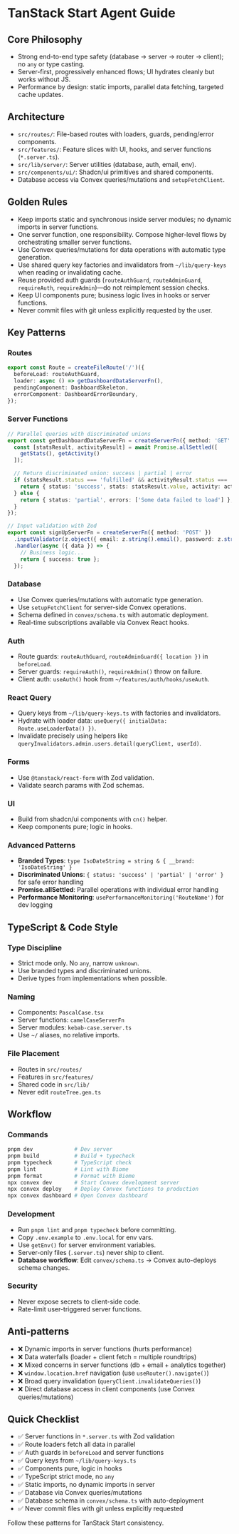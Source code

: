 # TanStack Start Agent Guide

## Core Philosophy

- Strong end-to-end type safety (database → server → router → client); no `any` or type casting.
- Server-first, progressively enhanced flows; UI hydrates cleanly but works without JS.
- Performance by design: static imports, parallel data fetching, targeted cache updates.

## Architecture

- `src/routes/`: File-based routes with loaders, guards, pending/error components.
- `src/features/`: Feature slices with UI, hooks, and server functions (`*.server.ts`).
- `src/lib/server/`: Server utilities (database, auth, email, env).
- `src/components/ui/`: Shadcn/ui primitives and shared components.
- Database access via Convex queries/mutations and `setupFetchClient`.

## Golden Rules

- Keep imports static and synchronous inside server modules; no dynamic imports in server functions.
- One server function, one responsibility. Compose higher-level flows by orchestrating smaller server functions.
- Use Convex queries/mutations for data operations with automatic type generation.
- Use shared query key factories and invalidators from `~/lib/query-keys` when reading or invalidating cache.
- Reuse provided auth guards (`routeAuthGuard`, `routeAdminGuard`, `requireAuth`, `requireAdmin`)—do not reimplement session checks.
- Keep UI components pure; business logic lives in hooks or server functions.
- Never commit files with git unless explicitly requested by the user.

## Key Patterns

### Routes
```ts
export const Route = createFileRoute('/')({
  beforeLoad: routeAuthGuard,
  loader: async () => getDashboardDataServerFn(),
  pendingComponent: DashboardSkeleton,
  errorComponent: DashboardErrorBoundary,
});
```

### Server Functions
```ts
// Parallel queries with discriminated unions
export const getDashboardDataServerFn = createServerFn({ method: 'GET' }).handler(async () => {
  const [statsResult, activityResult] = await Promise.allSettled([
    getStats(), getActivity()
  ]);

  // Return discriminated union: success | partial | error
  if (statsResult.status === 'fulfilled' && activityResult.status === 'fulfilled') {
    return { status: 'success', stats: statsResult.value, activity: activityResult.value };
  } else {
    return { status: 'partial', errors: ['Some data failed to load'] };
  }
});

// Input validation with Zod
export const signUpServerFn = createServerFn({ method: 'POST' })
  .inputValidator(z.object({ email: z.string().email(), password: z.string().min(8) }))
  .handler(async ({ data }) => {
    // Business logic...
    return { success: true };
  });
```

### Database
- Use Convex queries/mutations with automatic type generation.
- Use `setupFetchClient` for server-side Convex operations.
- Schema defined in `convex/schema.ts` with automatic deployment.
- Real-time subscriptions available via Convex React hooks.

### Auth
- Route guards: `routeAuthGuard`, `routeAdminGuard({ location })` in `beforeLoad`.
- Server guards: `requireAuth()`, `requireAdmin()` throw on failure.
- Client auth: `useAuth()` hook from `~/features/auth/hooks/useAuth`.

### React Query
- Query keys from `~/lib/query-keys.ts` with factories and invalidators.
- Hydrate with loader data: `useQuery({ initialData: Route.useLoaderData() })`.
- Invalidate precisely using helpers like `queryInvalidators.admin.users.detail(queryClient, userId)`.

### Forms
- Use `@tanstack/react-form` with Zod validation.
- Validate search params with Zod schemas.

### UI
- Build from shadcn/ui components with `cn()` helper.
- Keep components pure; logic in hooks.

### Advanced Patterns
- **Branded Types**: `type IsoDateString = string & { __brand: 'IsoDateString' }`
- **Discriminated Unions**: `{ status: 'success' | 'partial' | 'error' }` for safe error handling
- **Promise.allSettled**: Parallel operations with individual error handling
- **Performance Monitoring**: `usePerformanceMonitoring('RouteName')` for dev logging

## TypeScript & Code Style

### Type Discipline
- Strict mode only. No `any`, narrow `unknown`.
- Use branded types and discriminated unions.
- Derive types from implementations when possible.

### Naming
- Components: `PascalCase.tsx`
- Server functions: `camelCaseServerFn`
- Server modules: `kebab-case.server.ts`
- Use `~/` aliases, no relative imports.

### File Placement
- Routes in `src/routes/`
- Features in `src/features/`
- Shared code in `src/lib/`
- Never edit `routeTree.gen.ts`

## Workflow

### Commands
```bash
pnpm dev             # Dev server
pnpm build           # Build + typecheck
pnpm typecheck       # TypeScript check
pnpm lint            # Lint with Biome
pnpm format          # Format with Biome
npx convex dev       # Start Convex development server
npx convex deploy    # Deploy Convex functions to production
npx convex dashboard # Open Convex dashboard
```

### Development
- Run `pnpm lint` and `pnpm typecheck` before committing.
- Copy `.env.example` to `.env.local` for env vars.
- Use `getEnv()` for server environment variables.
- Server-only files (`.server.ts`) never ship to client.
- **Database workflow**: Edit `convex/schema.ts` → Convex auto-deploys schema changes.

### Security
- Never expose secrets to client-side code.
- Rate-limit user-triggered server functions.

## Anti-patterns

- ❌ Dynamic imports in server functions (hurts performance)
- ❌ Data waterfalls (loader + client fetch = multiple roundtrips)
- ❌ Mixed concerns in server functions (db + email + analytics together)
- ❌ `window.location.href` navigation (use `useRouter().navigate()`)
- ❌ Broad query invalidation (`queryClient.invalidateQueries()`)
- ❌ Direct database access in client components (use Convex queries/mutations)

## Quick Checklist

- ✅ Server functions in `*.server.ts` with Zod validation
- ✅ Route loaders fetch all data in parallel
- ✅ Auth guards in `beforeLoad` and server functions
- ✅ Query keys from `~/lib/query-keys.ts`
- ✅ Components pure, logic in hooks
- ✅ TypeScript strict mode, no `any`
- ✅ Static imports, no dynamic imports in server
- ✅ Database via Convex queries/mutations
- ✅ Database schema in `convex/schema.ts` with auto-deployment
- ✅ Never commit files with git unless explicitly requested

Follow these patterns for TanStack Start consistency.
